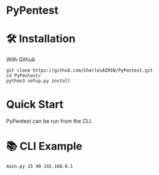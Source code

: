 # PyPentest

# 🛠️ Installation

With Github

```
git clone https://github.com/CharlesAIMIN/PyPentest.git
cd PyPentest/
python3 setup.py install
```

# Quick Start
PyPentest can be run from the CLI.

# 📚 CLI Example
```
main.py 15 40 192.168.0.1
```
